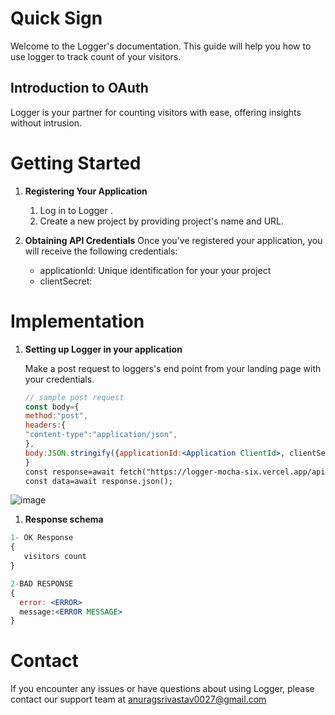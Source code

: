 # Quick Sign

Welcome to the Logger's documentation. This guide will help you how to use logger to track count of your visitors.

## Introduction to OAuth

Logger is your partner for counting visitors with ease, offering insights without intrusion.

# **Getting Started**

1. **Registering Your Application**

   1. Log in to Logger .
   2. Create a new project by providing project's name and URL.

2. **Obtaining API Credentials**
   Once you've registered your application, you will receive the following credentials:

   - applicationId: Unique identification for your your project
   - clientSecret:

# Implementation

1. **Setting up Logger in your application**

   Make a post request to loggers's end point from your landing page with your credentials.

   ```jsx
   // sample post request
   const body={
   method:"post",
   headers:{
   "content-type":"application/json",
   },
   body:JSON.stringify({applicationId:<Application ClientId>, clientSecret:<Application Secret>})
   }
   const response=await fetch("https://logger-mocha-six.vercel.app/api/logger",body);
   const data=await response.json();
   ```

![image](https://github.com/anurag-327/logger/assets/98267696/21fd4928-3dc2-48f2-8192-26f53080e64c)

1. **Response schema**

```jsx
1- OK Response
{
   visitors count
}

2-BAD RESPONSE
{
  error: <ERROR>
  message:<ERROR MESSAGE>
}
```

# Contact

If you encounter any issues or have questions about using Logger, please contact our support team at anuragsrivastav0027@gmail.com

```

```
